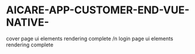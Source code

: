 # AICARE-APP-CUSTOMER-END-VUE-NATIVE-

cover page ui elements rendering complete /n
login page ui elements rendering complete
